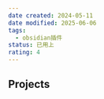 ```yaml
---
date created: 2024-05-11
date modified: 2025-06-06
tags:
  - obsidian插件
status: 已用上
rating: 4
---
```


## Projects
